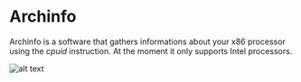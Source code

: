 
# Archinfo
Archinfo is a software that gathers informations about your x86 processor using the *cpuid* instruction. At the moment it only supports Intel processors.  
  
![alt text](https://raw.githubusercontent.com/loreloc/archinfo/master/img/archinfo_example.png)

